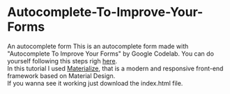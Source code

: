 # Autocomplete-To-Improve-Your-Forms
An autocomplete form
This is an autocomplete form made with "Autocomplete To Improve Your Forms" by Google Codelab. You can do yourself following this steps
righ [here](https://codelabs.developers.google.com/codelabs/autocomplete/index.html?index=..%2F..%2Findex#0).
</br>
In this tutorial I used [Materialize](http://materializecss.com/), that is a modern and responsive front-end framework based on Material Design.
</br>If you wanna see it working just download the index.html file.
